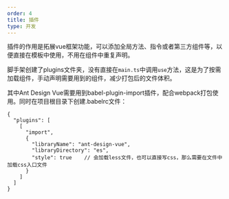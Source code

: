 ```yaml
---
order: 4
title: 插件
type: 开发
---
```


插件的作用是拓展vue框架功能，可以添加全局方法、指令或者第三方组件等，以便直接在模板中使用，不用在组件中重复声明。

脚手架创建了plugins文件夹，没有直接在`main.ts`中调用`use`方法，这是为了按需加载组件，手动声明需要用到的组件，减少打包后的文件体积。

其中Ant Design Vue需要用到babel-plugin-import插件，配合webpack打包使用。同时在项目根目录下创建.babelrc文件：

```
{
  "plugins": [
    [
      "import",
      {
        "libraryName": "ant-design-vue",
        "libraryDirectory": "es",
        "style": true	 // 会加载less文件，也可以直接写css，那么需要在文件中加载css入口文件
      }
    ]
  ]
}
```